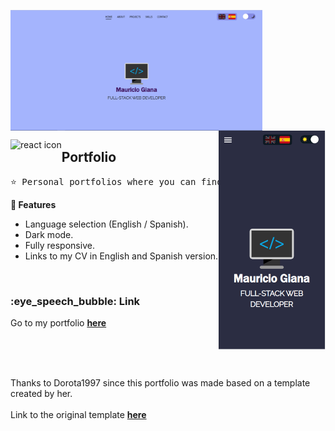<img width="80%" align="center" src="https://github.com/MauricioGiana/portfolio/blob/6414004a42a226db37351cc6d0a38d66835bd547/public/images/desktop-1.png" alt="portfolio template mockup" /> <br/>
<img height="350px" align="right" src="https://github.com/MauricioGiana/portfolio/blob/ab31af14dab37f77b464a93d5ade30ccaa4b270d/public/images/mobile-1.png" alt="portfolio mobile demo gif"/>

<img align="left" src="https://github.com/leungwensen/svg-icon/blob/master/dist/svg/logos/react.svg" height="50" alt="react icon"/>
<h2>Portfolio</h2>

<pre>
⭐ Personal portfolios where you can find information about who I am, my inspirations, technology stack, my main projects and several ways to contact me.
</pre>

<strong>:crown: Features</strong>

- Language selection (English / Spanish).
- Dark mode.
- Fully responsive.
- Links to my CV in English and Spanish version.

<br/>

<h3>:eye_speech_bubble: Link</h3>

Go to my portfolio <a href="https://mauriciogiana.github.io/portfolio/"><strong>here</strong></a>

<br/>
<br/>
<br/>

Thanks to Dorota1997 since this portfolio was made based on a template created by her.
<br/>
<br/>
Link to the original template <a href="https://github.com/Dorota1997/react-frontend-dev-portfolio.git"><strong>here</strong></a>
